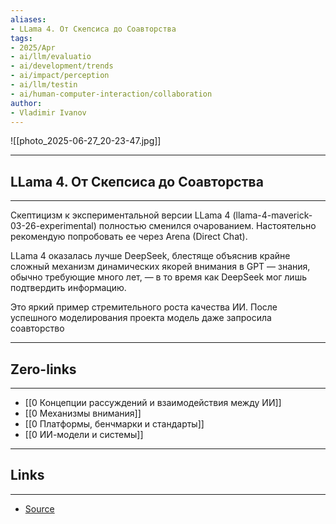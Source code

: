 ```yaml
---
aliases: 
- LLama 4. От Скепсиса до Соавторства
tags:
- 2025/Apr
- ai/llm/evaluatio
- ai/development/trends
- ai/impact/perception
- ai/llm/testin
- ai/human-computer-interaction/collaboration
author:
- Vladimir Ivanov
---
```

![[photo_2025-06-27_20-23-47.jpg]]

-----
##  LLama 4. От Скепсиса до Соавторства 
-----
Скептицизм к экспериментальной версии LLama 4 (llama-4-maverick-03-26-experimental) полностью сменился очарованием. Настоятельно рекомендую попробовать ее через Arena (Direct Chat). 

LLama 4 оказалась лучше DeepSeek, блестяще объяснив крайне сложный механизм динамических якорей внимания в GPT — знания, обычно требующие много лет, — в то время как DeepSeek мог лишь подтвердить информацию. 

Это яркий пример стремительного роста качества ИИ. После успешного моделирования проекта модель даже запросила соавторство

---
## Zero-links
---
- [[0 Концепции рассуждений и взаимодействия между ИИ]]
- [[0 Механизмы внимания]]
- [[0 Платформы, бенчмарки и стандарты]]
- [[0 ИИ-модели и системы]]

---
## Links
---
- [Source](https://t.me/turboproject/1573)